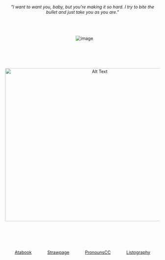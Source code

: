 
⠀⠀ㅤㅤ ㅤ ㅤ ㅤ ㅤ ㅤ ㅤ ㅤ ㅤ ㅤ ㅤ 
-
<div align="center"> 
 
###### "I want to want you, baby, but you're making it so hard. I try to bite the bullet and just take you as you are."
<div/>
ㅤㅤ

 ㅤ![image](https://64.media.tumblr.com/e2513194d5245bbd377cb0a445716b6d/afaffabccb490277-9e/s75x75_c1/1a4d2f1db45f88c2e49136db0a2656cf080718b3.gifv)

ㅤㅤㅤㅤㅤㅤㅤㅤㅤㅤㅤㅤㅤㅤㅤㅤㅤㅤㅤㅤㅤㅤㅤㅤㅤㅤㅤㅤㅤㅤㅤㅤㅤㅤㅤㅤㅤㅤㅤㅤㅤㅤㅤㅤㅤㅤㅤㅤㅤㅤㅤㅤㅤㅤㅤㅤㅤㅤㅤㅤㅤㅤㅤㅤㅤㅤㅤㅤㅤㅤㅤㅤㅤㅤㅤㅤㅤㅤㅤㅤㅤㅤㅤㅤㅤㅤㅤㅤㅤㅤㅤㅤㅤㅤㅤㅤㅤㅤㅤㅤㅤㅤㅤㅤㅤ
<p align="center">
<img src="https://media.tenor.com/_0PByMvGwvwAAAAM/bittersweet-sentence-racheldrawsthis.gif" alt="Alt Text" width="600" height="500">⠀⠀⠀⠀
</p>
  
   <p align="center">
     ⠀⠀⠀⠀⠀

⠀⠀
⠀<div align="center"> 

[Atabook](https://forcas.atabook.org/)⠀⠀⠀⠀⠀[Strawpage](https://s-01-ver-bullet.straw.page/)⠀⠀⠀⠀⠀[PronounsCC](https://pronouns.cc/@Forcas)⠀⠀⠀⠀⠀[Listography](https://listography.com/5283121506?m=0580652416)  
  
<div/>

